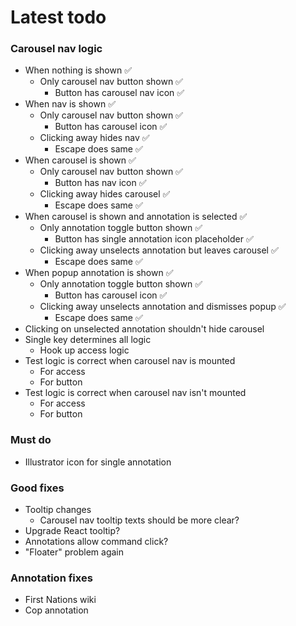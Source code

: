 # Latest todo

### Carousel nav logic
* When nothing is shown ✅
    * Only carousel nav button shown ✅
        * Button has carousel nav icon ✅
* When nav is shown ✅
    * Only carousel nav button shown ✅
        * Button has carousel icon ✅
    * Clicking away hides nav ✅
        * Escape does same ✅
* When carousel is shown ✅
    * Only carousel nav button shown ✅
        * Button has nav icon ✅
    * Clicking away hides carousel ✅
        * Escape does same ✅
* When carousel is shown and annotation is selected ✅
    * Only annotation toggle button shown ✅
        * Button has single annotation icon placeholder ✅
    * Clicking away unselects annotation but leaves carousel ✅
        * Escape does same ✅
* When popup annotation is shown ✅
    * Only annotation toggle button shown ✅
        * Button has carousel icon ✅
    * Clicking away unselects annotation and dismisses popup ✅
        * Escape does same ✅
* Clicking on unselected annotation shouldn't hide carousel
* Single key determines all logic
    * Hook up access logic
* Test logic is correct when carousel nav is mounted
    * For access
    * For button
* Test logic is correct when carousel nav isn't mounted
    * For access
    * For button


### Must do
* Illustrator icon for single annotation

### Good fixes
* Tooltip changes
    * Carousel nav tooltip texts should be more clear?
* Upgrade React tooltip?
* Annotations allow command click?
* "Floater" problem again

### Annotation fixes
* First Nations wiki
* Cop annotation